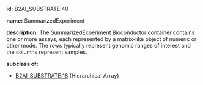 **id:** B2AI_SUBSTRATE:40

**name:** SummarizedExperiment

**description:** The SummarizedExperiment Bioconductor container contains one or more assays, each represented by a matrix-like object of numeric or other mode. The rows typically represent genomic ranges of interest and the columns represent samples.

**subclass of:**

- [B2AI_SUBSTRATE:18](../substrates/hierarchical-array.markdown) (Hierarchical Array)

